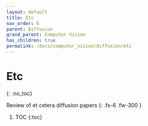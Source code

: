 ```yaml
---
layout: default
title: Etc
nav_order: 6
parent: Diffusion
grand_parent: Computer Vision
has_children: true
permalink: /docs/computer_vision/diffusion/etc
---
```


# Etc
{: .no_toc}

Review of et cetera diffusion papers
{: .fs-6 .fw-300 }
1. TOC
{:toc}